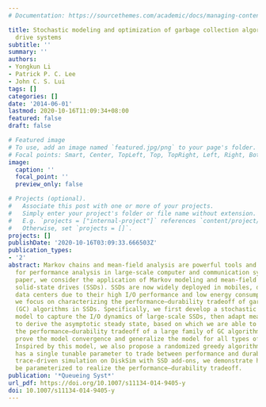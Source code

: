 ```yaml
---
# Documentation: https://sourcethemes.com/academic/docs/managing-content/

title: Stochastic modeling and optimization of garbage collection algorithms in solid-state
  drive systems
subtitle: ''
summary: ''
authors:
- Yongkun Li
- Patrick P. C. Lee
- John C. S. Lui
tags: []
categories: []
date: '2014-06-01'
lastmod: 2020-10-16T11:09:34+08:00
featured: false
draft: false

# Featured image
# To use, add an image named `featured.jpg/png` to your page's folder.
# Focal points: Smart, Center, TopLeft, Top, TopRight, Left, Right, BottomLeft, Bottom, BottomRight.
image:
  caption: ''
  focal_point: ''
  preview_only: false

# Projects (optional).
#   Associate this post with one or more of your projects.
#   Simply enter your project's folder or file name without extension.
#   E.g. `projects = ["internal-project"]` references `content/project/deep-learning/index.md`.
#   Otherwise, set `projects = []`.
projects: []
publishDate: '2020-10-16T03:09:33.666503Z'
publication_types:
- '2'
abstract: Markov chains and mean-field analysis are powerful tools and widely used
  for performance analysis in large-scale computer and communication systems. In this
  paper, we consider the application of Markov modeling and mean-field analysis to
  solid-state drives (SSDs). SSDs are now widely deployed in mobiles, desktops, and
  data centers due to their high I/O performance and low energy consumption. In particular,
  we focus on characterizing the performance–durability tradeoff of garbage collection
  (GC) algorithms in SSDs. Specifically, we first develop a stochastic Markov chain
  model to capture the I/O dynamics of large-scale SSDs, then adapt mean-field analysis
  to derive the asymptotic steady state, based on which we are able to easily analyze
  the performance–durability tradeoff of a large family of GC algorithms. We further
  prove the model convergence and generalize the model for all types of workload.
  Inspired by this model, we also propose a randomized greedy algorithm (RGA) which
  has a single tunable parameter to trade between performance and durability. Using
  trace-driven simulation on DiskSim with SSD add-ons, we demonstrate how RGA can
  be parameterized to realize the performance–durability tradeoff.
publication: '*Queueing Syst*'
url_pdf: https://doi.org/10.1007/s11134-014-9405-y
doi: 10.1007/s11134-014-9405-y
---
```

